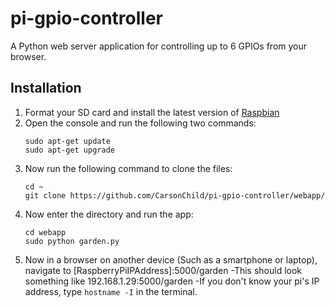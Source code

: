 # pi-gpio-controller
A Python web server application for controlling up to 6 GPIOs from your browser.
## Installation
1. Format your SD card and install the latest version of [Raspbian](https://www.raspberrypi.org/downloads/raspbian/)
2. Open the console and run the following two commands:
    ```
    sudo apt-get update
    sudo apt-get upgrade
    ```
3. Now run the following command to clone the files:
    ```
    cd ~
    git clone https://github.com/CarsonChild/pi-gpio-controller/webapp/
    ```
4. Now enter the directory and run the app:
    ```
    cd webapp
    sudo python garden.py
    ```
5. Now in a browser on another device (Such as a smartphone or laptop), navigate to [RaspberryPiIPAddress]:5000/garden 
  -This should look something like 192.168.1.29:5000/garden 
  -If you don't know your pi's IP address, type `hostname -I` in the terminal.
